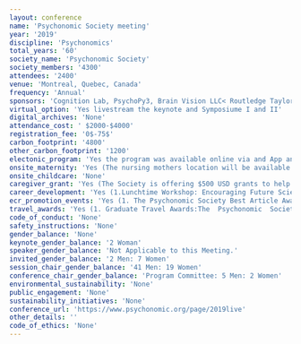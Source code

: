 ```yaml
---
layout: conference 
name: 'Psychonomic Society meeting'
year: '2019'
discipline: 'Psychonomics'
total_years: '60'
society_name: 'Psychonomic Society'
society_members: '4300'
attendees: '2400'
venue: 'Montreal, Quebec, Canada'
frequency: 'Annual'
sponsors: 'Cognition Lab, PsychoPy3, Brain Vision LLC< Routledge Taylor and Francis Group, Cambridge University Press, SONA Systems, Springer Nature, Exponent, GLN Consulting, TobiiPro, SR Research EyeLink, Millisecond, UT Dallas, VPixx, The MIT Press, Psychology Software Tools'
virtual_option: 'Yes livestream the keynote and Symposiume I and II'
digital_archives: 'None'
attendance_cost: ' $2000-$4000'
registration_fee: '0$-75$'
carbon_footprint: '4800'
other_carbon_footprint: '1200'
electonic_program: 'Yes the program was available online via and App and as a .pdf file.'
onsite_maternity: 'Yes (The nursing mothers location will be available in mid-July. The room is equipped with comfortable furniture and a private area for nursing, but no refrigerator. Attendees may not use this room for babysitting purposes.)'
onsite_childcare: 'None'
caregiver_grant: 'Yes (The Society is offering $500 USD grants to help defray those additional expenses  Eligibility and Terms  All members with one or more dependent who requires childcare, elder care, or care due to disability are eligible for this grant. Preference will be given to applicants in the early stages of their careers or for whom attending this particular meeting is especially important for professional development (e.g., it is a critical point in the tenure trajectory or a student or post-doc is on the job market).  Grant recipients must be current member of the Psychonomic Society  Grant recipients must be registered for the 2019 Annual Meeting  Only one parent/caregiver for a single family may apply.  Preference will be given to those who did not receive funding in the previous year.    Reimbursements  Reimbursements will be distributed after the Annual Meeting. Each recipient must complete a Reimbursement Form included with the award notification and submit it with scanned original receipts by email no later than two weeks following the event. Reimbursement may be requested for eligible expenses up to the maximum amount of the grant. Expenses that exceed the amount of the award are the sole responsibility of the recipient. No funds can be distributed until after the meeting, and no funds will be distributed on site at the meeting.    Allowable Expenses  Care at the meeting site.  Increased expenses at home incurred because the primary caregiver attended the meeting (for example, overtime at a daycare center, cost of a sitter, etc.)  Travel for a babysitter (or family member caregiver) to the meeting or your home.  Transportation to the caregiver.    Unallowable Expenses  Travel and other expenses related to the attendees participation in the meeting (including registration and other expenses that would otherwise be incurred to attend)  Tickets to museums and other attractions  Meals  On-site transportation  Family care (nanny, babysitter, after-school care) not related to meeting attendance  Travel for the child, children, or adult who accompany the parent/caregiver to the meeting city  Pet care expenses)'
career_development: 'Yes (1.Lunchtime Workshop: Encouraging Future Scientists: Supporting Undergraduates at Psychonomics (UP). 2. Lunchtime Workshop: Information Session: Funding at the National Science Foundation.  3. Lunchtime Workshop: Workshop on Non-academic Careers for Psychologists.  4. Diversity & Inclusion Reception  5.Graduate Student Social)'
ecr_promotion_events: 'Yes (1. The Psychonomic Society Best Article Award recognizes the best article published in each of the Psychonomic Society’s journals in 2019. Selections are made by the editorial team of each journal. Award recipients (the lead author) will receive a certificate and honorarium of $1,000 USD and will be recognized at the Business, Awards, and Happy 60th Birthday Champagne Celebration           2.Early career Awards:The    Psychonomic    Society    Early    Career Award     recognizes     exceptional     research accomplishments    among    our    members. Nominees     must     have     completed     their terminal  degree  (typically  PhD)  within  the last 10 years and must be a Fellow or Member of  the  Society.  Nominations  are  made  by members  of  the  Society,  and  each  candidate must be endorsed by two members.  Up  to  four  awards  can  be  made  each  year. One   nominee,   whose   research   is   closest to   the   areas   of   perception   and   attention, will  receive  the  Steven  Yantis  Early  Career Award.  Selection  of  the  awards  is  made  by a  committee  consisting  of  members  of  the Governing  Board  and  other  members  of  the Society.)'
travel_awards: 'Yes (1. Graduate Travel Awards:The  Psychonomic  Society  Program  Committee  selected  18  Graduate  Travel  Awards  based  on  the quality of the abstracts submitted by Student Members of the Society for the 2019 Annual Meeting in Montréal, Québec, Canada.      2.The     Psychonomic     Society     Diversity     & Inclusion  Committee  selected  six  J.  Frank Yates    Student    Travel    Awards    based    on the  quality  of  the  abstracts  submitted  by Graduate  Student  Members  of  the  Society for  the  2019  Annual  Meeting  in  Montréal, Québec,   Canada.   Each   recipient   receives a   travel   stipend   of   $1,000   USD   and   will be   recognized   at   the Business,   Awards, and   Happy   60th   Birthday   Champagne Celebration)'
code_of_conduct: 'None'
safety_instructions: 'None'
gender_balance: 'None'
keynote_gender_balance: '2 Woman'
speaker_gender_balance: 'Not Applicable to this Meeting.'
invited_gender_balance: '2 Men: 7 Women'
session_chair_gender_balance: '41 Men: 19 Women'
conference_chair_gender_balance: 'Program Committee: 5 Men: 2 Women'
environmental_sustainability: 'None'
public_engagement: 'None'
sustainability_initiatives: 'None'
conference_url: 'https://www.psychonomic.org/page/2019live'
other_details: ''
code_of_ethics: 'None'
---
```

